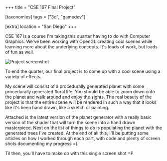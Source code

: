 +++
title = "CSE 167 Final Project"

[taxonomies]
tags = ["3d", "gamedev"]

[extra]
location = "San Diego"
+++

CSE 167 is a course I'm taking this quarter having to do with Computer
Graphics. We've been working with OpenGL creating cool scenes while
learning more about the underlying concepts. It's loads of work, but loads
of fun as well.

<!-- more -->

![Project screenshot](/img/CSE167/8394016-0-Screen_shot_2009-12-07_at_12.4.png.scaled.500.jpg)

To end the quarter, our final project is to come up with a cool scene using
a variety of effects.

My scene will consist of a procedurally generated planet with some
procedurally generated floral life. You should be able to zoom down onto
the planet and walk around and enjoy the sights. The real beauty of the
project is that the entire scene will be rendered in such a way that it
looks like it's been hand drawn, like a sketch or painting.

Attached is the latest version of the planet generator with a really basic
version of the shader that will turn the scene into a hand drawn
masterpiece. Next on the list of things to do is populating the planet with
the generated trees I've created. At the end of all this, I'll be putting
some articles on how I worked through each part, with code and plenty of
screen shots documenting my progress =).

Til then, you'll have to make do with this single screen shot =P